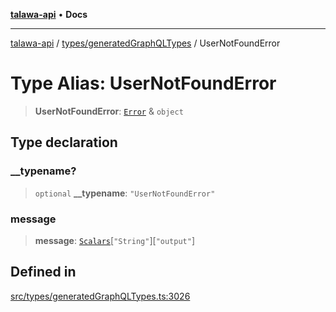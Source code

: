 [**talawa-api**](../../../README.md) • **Docs**

***

[talawa-api](../../../modules.md) / [types/generatedGraphQLTypes](../README.md) / UserNotFoundError

# Type Alias: UserNotFoundError

> **UserNotFoundError**: [`Error`](Error.md) & `object`

## Type declaration

### \_\_typename?

> `optional` **\_\_typename**: `"UserNotFoundError"`

### message

> **message**: [`Scalars`](Scalars.md)\[`"String"`\]\[`"output"`\]

## Defined in

[src/types/generatedGraphQLTypes.ts:3026](https://github.com/PalisadoesFoundation/talawa-api/blob/3bacbf38707ebd3e3e5f1bc5b4cc7aa3b2adc169/src/types/generatedGraphQLTypes.ts#L3026)
